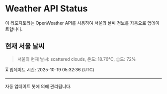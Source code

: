 
# Weather API Status

이 리포지토리는 OpenWeather API를 사용하여 서울의 날씨 정보를 자동으로 업데이트합니다.

## 현재 서울 날씨
> 서울의 현재 날씨: scattered clouds, 온도: 18.76°C, 습도: 72%

⏳ 업데이트 시간: 2025-10-19 05:32:36 (UTC)

---
자동 업데이트 봇에 의해 관리됩니다.
